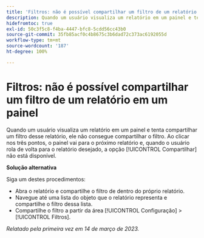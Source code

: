 ```yaml
---
title: 'Filtros: não é possível compartilhar um filtro de um relatório em um painel'
description: Quando um usuário visualiza um relatório em um painel e tenta compartilhar um filtro desse relatório, ele não consegue compartilhar o filtro. Ao clicar nos três pontos, o painel vai para o próximo relatório e, quando o usuário rola de volta para o relatório desejado, a opção Compartilhar não está disponível.
hidefromtoc: true
exl-id: 50c3f5c8-f4ba-4447-bfc8-5cdd56cc43b0
source-git-commit: 35fb85acf0c4b8675c3b6dad72c373ac6192055d
workflow-type: tm+mt
source-wordcount: '187'
ht-degree: 100%

---
```


# Filtros: não é possível compartilhar um filtro de um relatório em um painel

<!--Requested article: Valid issue, won't fix:-->

Quando um usuário visualiza um relatório em um painel e tenta compartilhar um filtro desse relatório, ele não consegue compartilhar o filtro. Ao clicar nos três pontos, o painel vai para o próximo relatório e, quando o usuário rola de volta para o relatório desejado, a opção [!UICONTROL Compartilhar] não está disponível.

**Solução alternativa**

Siga um destes procedimentos:

* Abra o relatório e compartilhe o filtro de dentro do próprio relatório.
* Navegue até uma lista do objeto que o relatório representa e compartilhe o filtro dessa lista.
* Compartilhe o filtro a partir da área [!UICONTROL Configuração] > [!UICONTROL Filtros].

_Relatado pela primeira vez em 14 de março de 2023._
